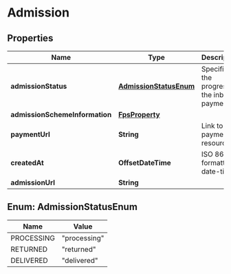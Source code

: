 

# Admission


## Properties

| Name | Type | Description | Notes |
|------------ | ------------- | ------------- | -------------|
|**admissionStatus** | [**AdmissionStatusEnum**](#AdmissionStatusEnum) | Specifies the progress of the inbound payment. |  |
|**admissionSchemeInformation** | [**FpsProperty**](FpsProperty.md) |  |  |
|**paymentUrl** | **String** | Link to the payment resource. |  |
|**createdAt** | **OffsetDateTime** | ISO 8601 formatted date-time. |  |
|**admissionUrl** | **String** |  |  |



## Enum: AdmissionStatusEnum

| Name | Value |
|---- | -----|
| PROCESSING | &quot;processing&quot; |
| RETURNED | &quot;returned&quot; |
| DELIVERED | &quot;delivered&quot; |



